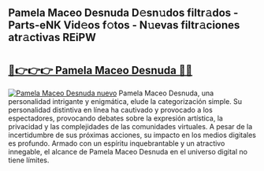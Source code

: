 ## Pamela Maceo Desnuda D𝚎sn𝚞dos filtr𝚊dos - Parts-eNK Vid𝚎os f𝚘tos - N𝚞evas filtr𝚊ciones atr𝚊ctivas REiPW

# <h2><a href="http://mb7dx4h.tromn.icu/?c=Pamela+Maceo+Desnuda">🔗👉👉👉 Pamela Maceo Desnuda 🔗🔗</a></h2>

[![Pamela Maceo Desnuda nuevo](https://i.imgur.com/pEAQMta.gif)](http://mb7dx4h.tromn.icu/?c=Pamela+Maceo+Desnuda)
Pamela Maceo Desnuda, una personalidad intrigante y enigmática, elude la categorización simple. Su personalidad distintiva en línea ha cautivado y provocado a los espectadores, provocando debates sobre la expresión artística, la privacidad y las complejidades de las comunidades virtuales. A pesar de la incertidumbre de sus próximas acciones, su impacto en los medios digitales es profundo. Armado con un espíritu inquebrantable y un atractivo innegable, el alcance de Pamela Maceo Desnuda en el universo digital no tiene límites.
